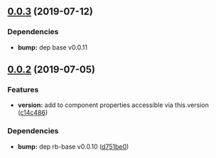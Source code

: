 ## [0.0.3](https://github.com/rapid-build-ui/rb-textcurve/compare/v0.0.2...v0.0.3) (2019-07-12)


### Dependencies

* **bump:** dep base v0.0.11



## [0.0.2](https://github.com/rapid-build-ui/rb-textcurve/compare/v0.0.1...v0.0.2) (2019-07-05)


### Features

* **version:** add to component properties accessible via this.version ([c14c486](https://github.com/rapid-build-ui/rb-textcurve/commit/c14c486))


### Dependencies

* **bump:** dep rb-base v0.0.10 ([d751be0](https://github.com/rapid-build-ui/rb-textcurve/commit/d751be0))



